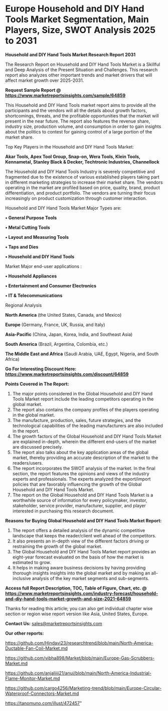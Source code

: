 # Europe Household and DIY Hand Tools Market Segmentation, Main Players, Size, SWOT Analysis 2025 to 2031

<strong>Household and DIY Hand Tools Market Research Report 2031</strong>

The Research Report on Household and DIY Hand Tools Market is a Skillful and Deep Analysis of the Present Situation and Challenges. This research report also analyzes other important trends and market drivers that will affect market growth over 2025-2031.

<strong>Request Sample Report @ <a href=https://www.marketreportsinsights.com/sample/64859>https://www.marketreportsinsights.com/sample/64859</a></strong>

This Household and DIY Hand Tools market report aims to provide all the participants and the vendors will all the details about growth factors, shortcomings, threats, and the profitable opportunities that the market will present in the near future. The report also features the revenue share, industry size, production volume, and consumption in order to gain insights about the politics to contest for gaining control of a large portion of the market share.

Top Key Players in the Household and DIY Hand Tools Market:

<strong>Akar Tools, Apex Tool Group, Snap-on, Wera Tools, Klein Tools, Kennametal, Stanley Black & Decker, Techtronic Industries, Channellock</strong>

The Household and DIY Hand Tools Industry is severely competitive and fragmented due to the existence of various established players taking part in different marketing strategies to increase their market share. The vendors operating in the market are profiled based on price, quality, brand, product differentiation, and product portfolio. The vendors are turning their focus increasingly on product customization through customer interaction.

Household and DIY Hand Tools Market Major Types are:

<strong>• General Purpose Tools

• Metal Cutting Tools

• Layout and Measuring Tools

• Taps and Dies

• Household and DIY Hand Tools</strong>

Market Major end-user applications :

<strong>• Household Appliances

• Entertainment and Consumer Electronics

• IT & Telecommunications</strong>

Regional Analysis

</u><strong><b>North America</b></strong> (the United States, Canada, and Mexico)

<strong><b>Europe </b></strong>(Germany, France, UK, Russia, and Italy)

<strong><b>Asia-Pacific</b></strong> (China, Japan, Korea, India, and Southeast Asia)

<strong><b>South America</b></strong> (Brazil, Argentina, Colombia, etc.)

<strong><b>The Middle East and Africa</b></strong> (Saudi Arabia, UAE, Egypt, Nigeria, and South Africa)

<strong>Go For Interesting Discount Here: <a href=https://www.marketreportsinsights.com/discount/64859>https://www.marketreportsinsights.com/discount/64859</a></strong>

<strong>Points Covered in The Report:</strong>
<ol>
  <li>The major points considered in the Global Household and DIY Hand Tools Market report include the leading competitors operating in the global market.</li>
  <li>The report also contains the company profiles of the players operating in the global market.</li>
  <li>The manufacture, production, sales, future strategies, and the technological capabilities of the leading manufacturers are also included in the report.</li>
  <li>The growth factors of the Global Household and DIY Hand Tools Market are explained in-depth, wherein the different end-users of the market are discussed precisely.</li>
  <li>The report also talks about the key application areas of the global market, thereby providing an accurate description of the market to the readers/users.</li>
  <li>The report incorporates the SWOT analysis of the market. In the final section, the report features the opinions and views of the industry experts and professionals. The experts analyzed the export/import policies that are favorably influencing the growth of the Global Household and DIY Hand Tools Market.</li>
  <li>The report on the Global Household and DIY Hand Tools Market is a worthwhile source of information for every policymaker, investor, stakeholder, service provider, manufacturer, supplier, and player interested in purchasing this research document.</li>
</ol>
<strong>Reasons for Buying Global Household and DIY Hand Tools Market Report:</strong>

<ol>
  <li>The report offers a detailed analysis of the dynamic competitive landscape that keeps the reader/client well ahead of the competitors.</li>
  <li>It also presents an in-depth view of the different factors driving or restraining the growth of the global market.</li>
  <li>The Global Household and DIY Hand Tools Market report provides an eight-year forecast evaluated on the basis of how the market is estimated to grow.</li>
  <li>It helps in making aware business decisions by having providing thorough insights insights into the global market and by making an all-inclusive analysis of the key market segments and sub-segments.</li>
</ol>
<strong>Access full Report Description, TOC, Table of Figure, Chart, etc. @ <a href=https://www.marketreportsinsights.com/industry-forecast/household-and-diy-hand-tools-market-growth-and-size-2021-64859>https://www.marketreportsinsights.com/industry-forecast/household-and-diy-hand-tools-market-growth-and-size-2021-64859</a></strong>


Thanks for reading this article; you can also get individual chapter wise section or region wise report version like Asia, United States, Europe.

<strong>Contact Us:</strong>
sales@marketreportsinsights.com

<strong>Our other reports:</strong>

<a href=https://github.com/Hindavi23/researchtrend/blob/main/North-America-Ductable-Fan-Coil-Market.md>https://github.com/Hindavi23/researchtrend/blob/main/North-America-Ductable-Fan-Coil-Market.md</a>

<a href=https://github.com/vibha898/Market/blob/main/Europe-Gas-Scrubbers-Market.md>https://github.com/vibha898/Market/blob/main/Europe-Gas-Scrubbers-Market.md</a>

<a href=https://github.com/anjaliiii21/anui/blob/main/North-America-Industrial-Flame-Monitor-Market.md>https://github.com/anjaliiii21/anui/blob/main/North-America-Industrial-Flame-Monitor-Market.md</a>

<a href=https://github.com/cargo4256/Marketing-trend/blob/main/Europe-Circular-Waterproof-Connectors-Market.md>https://github.com/cargo4256/Marketing-trend/blob/main/Europe-Circular-Waterproof-Connectors-Market.md</a>

<a href=https://tanomuno.com/illust/472457>https://tanomuno.com/illust/472457</a>"
